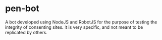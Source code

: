 # pen-bot
A bot developed using NodeJS and RobotJS for the purpose of testing the integrity of consenting sites. It is very specific, and not meant to be replicated by others.
